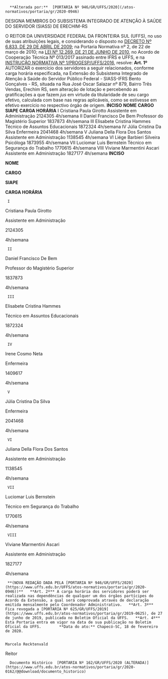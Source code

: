       **Alterada por:**  [PORTARIA Nº 946/GR/UFFS/2020](/atos-normativos/portaria/gr/2020-0946) 

   DESIGNA MEMBROS DO SUBSISTEMA INTEGRADO DE ATENÇÃO À SAÚDE DO SERVIDOR (SIASS) DE ERECHIM-RS  

 O REITOR DA UNIVERSIDADE FEDERAL DA FRONTEIRA SUL (UFFS), no uso de suas atribuições legais, e considerando o disposto no [DECRETO Nº 6.833, DE 29 DE ABRIL DE 2009](http://www.planalto.gov.br/ccivil_03/_Ato2007-2010/2009/Decreto/D6833.htm); na Portaria Normativa nº 2, de 22 de março de 2010; na [LEI Nº 12.269, DE 21 DE JUNHO DE 2010](http://www.planalto.gov.br/ccivil_03/_Ato2007-2010/2010/Lei/L12269.htm), no Acordo de Cooperação Técnica Nº 013/2017 assinado entre IFRS e UFFS, e na [INSTRUÇÃO NORMATIVA Nº 1/PROGESP/UFFS/2016](https://www.uffs.edu.br/atos-normativos/instrucao-normativa/progesp/2016-0001), resolve:   **Art. 1º** AUTORIZAR o exercício dos servidores a seguir relacionados, conforme carga horária especificada, na Extensão do Subsistema Integrado de Atenção à Saúde do Servidor Público Federal - SIASS-IFRS Bento Gonçalves - RS, situada na Rua José Oscar Salazar nº 879, Bairro Três Vendas, Erechim RS, sem alteração de lotação e percebendo as gratificações a que fazem *jus*  em virtude da titularidade de seu cargo efetivo, calculada com base nas regras aplicáveis, como se estivesse em efetivo exercício no respectivo órgão de origem.     **INCISO**   **NOME**   **CARGO**   **SIAPE**   **CARGA HORÁRIA**     I   Cristiana Paula Girotto   Assistente em Administração   2124305   4h/semana     II   Daniel Francisco De Bem   Professor do Magistério Superior   1837873   4h/semana     III   Elisabete Cristina Hammes   Técnico de Assuntos Educacionais   1872324   4h/semana     IV   Júlia Cristina Da Silva   Enfermeira   2041468   4h/semana     V   Juliana Della Flora Dos Santos   Assistente em Administração   1138545   4h/semana     VI   Liége Barbieri Silveira   Psicóloga   1873955   4h/semana     VII   Luciomar Luis Bernstein   Técnico em Segurança do Trabalho   1770615   4h/semana     VIII   Viviane Marmentini Ascari   Assistente em Administração   1827177   4h/semana            **INCISO**

   **NOME**

   **CARGO**

   **SIAPE**

   **CARGA HORÁRIA**

     I

   Cristiana Paula Girotto

   Assistente em Administração

   2124305

   4h/semana

     II

   Daniel Francisco De Bem

   Professor do Magistério Superior

   1837873

   4h/semana

     III

   Elisabete Cristina Hammes

   Técnico em Assuntos Educacionais

   1872324

   4h/semana

     IV

   Irene Cosmo Neta

   Enfermeira

   1409617

   4h/semana

     V

   Júlia Cristina Da Silva

   Enfermeira

   2041468

   4h/semana

     VI

   Juliana Della Flora Dos Santos

   Assistente em Administração

   1138545

   4h/semana

     VII

   Luciomar Luis Bernstein

   Técnico em Segurança do Trabalho

   1770615

   4h/semana

     VIII

   Viviane Marmentini Ascari

   Assistente em Administração

   1827177

   4h/semana

     **(NOVA REDAÇÃO DADA PELA [PORTARIA Nº 946/GR/UFFS/2020](https://www.uffs.edu.br/UFFS/atos-normativos/portaria/gr/2020-0946))**   **Art. 2º** A carga horária dos servidores poderá ser realizada nas dependências de qualquer um dos órgãos partícipes do Acordo da Extensão, a qual será comprovada através de declaração emitida mensalmente pelo Coordenador Administrativo.   **Art. 3º** Fica revogada a [PORTARIA Nº 625/GR/UFFS/2019](https://www.uffs.edu.br/atos-normativos/portaria/gr/2019-0625), de 27 de junho de 2019, publicada no Boletim Oficial da UFFS.   **Art. 4º** Esta Portaria entra em vigor na data de sua publicação no Boletim Oficial da UFFS.        **Data do ato:** Chapecó-SC, 18 de fevereiro de 2020.   
 

    Marcelo Recktenvald   
 Reitor 

      Documento Histórico  [PORTARIA Nº 162/GR/UFFS/2020 (ALTERADA)](https://www.uffs.edu.br/atos-normativos/portaria/gr/2020-0162/@@download/documento_historico)     
      